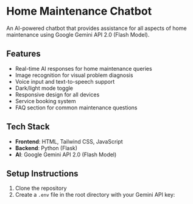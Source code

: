 # Home Maintenance Chatbot

An AI-powered chatbot that provides assistance for all aspects of home maintenance using Google Gemini API 2.0 (Flash Model).

## Features

- Real-time AI responses for home maintenance queries
- Image recognition for visual problem diagnosis
- Voice input and text-to-speech support
- Dark/light mode toggle
- Responsive design for all devices
- Service booking system
- FAQ section for common maintenance questions

## Tech Stack

- **Frontend**: HTML, Tailwind CSS, JavaScript
- **Backend**: Python (Flask)
- **AI**: Google Gemini API 2.0 (Flash Model)

## Setup Instructions

1. Clone the repository
2. Create a `.env` file in the root directory with your Gemini API key: